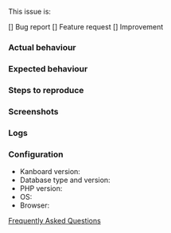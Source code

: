 This issue is:

[] Bug report
[] Feature request
[] Improvement

### Actual behaviour


### Expected behaviour


### Steps to reproduce


### Screenshots


### Logs


### Configuration

- Kanboard version:
- Database type and version:
- PHP version:
- OS:
- Browser:

[Frequently Asked Questions](https://docs.kanboard.org/en/latest/developer_guide/faq.html)

